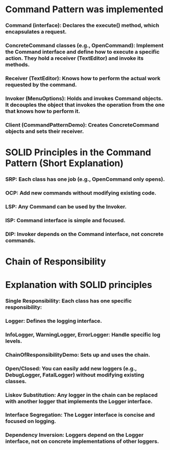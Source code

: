 # Command Pattern was implemented 
### Command (interface): Declares the execute() method, which encapsulates a request.
### ConcreteCommand classes (e.g., OpenCommand): Implement the Command interface and define how to execute a specific action. They hold a receiver (TextEditor) and invoke its methods.
### Receiver (TextEditor): Knows how to perform the actual work requested by the command.
### Invoker (MenuOptions): Holds and invokes Command objects. It decouples the object that invokes the operation from the one that knows how to perform it.
### Client (CommandPatternDemo): Creates ConcreteCommand objects and sets their receiver.

# SOLID Principles in the Command Pattern (Short Explanation)

### SRP: Each class has one job (e.g., OpenCommand only opens).
### OCP: Add new commands without modifying existing code.
### LSP: Any Command can be used by the Invoker.
### ISP: Command interface is simple and focused.
### DIP: Invoker depends on the Command interface, not concrete commands.





# Chain of Responsibility
# Explanation with SOLID principles

### Single Responsibility: Each class has one specific responsibility:

### Logger: Defines the logging interface.
### InfoLogger, WarningLogger, ErrorLogger: Handle specific log levels.
### ChainOfResponsibilityDemo: Sets up and uses the chain.
### Open/Closed: You can easily add new loggers (e.g., DebugLogger, FatalLogger) without modifying existing classes.

### Liskov Substitution: Any logger in the chain can be replaced with another logger that implements the Logger interface.

### Interface Segregation: The Logger interface is concise and focused on logging.

### Dependency Inversion: Loggers depend on the Logger interface, not on concrete implementations of other loggers.